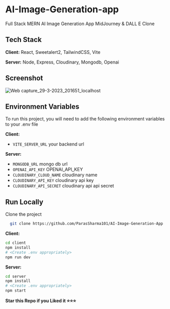 
# AI-Image-Generation-app

Full Stack MERN AI Image Generation App MidJourney & DALL E Clone



## Tech Stack

**Client:** React, Sweetalert2, TailwindCSS, Vite

**Server:** Node, Express, Cloudinary, Mongodb, Openai


## Screenshot
![Web capture_29-3-2023_201651_localhost](https://user-images.githubusercontent.com/73272797/228886759-cccffce7-3160-4abc-8086-cea40334612a.jpeg)

## Environment Variables

To run this project, you will need to add the following environment variables to your .env file

**Client:**
* `VITE_SERVER_URL` your backend url

**Server:**
* `MONGODB_URL` mongo db url
* `OPENAI_API_KEY`  OPENAI_API_KEY 
* `CLOUDINARY_CLOUD_NAME` cloudinary name
* `CLOUDINARY_API_KEY` cloudinary api key 
* `CLOUDINARY_API_SECRET` cloudinary api api secret 

## Run Locally

Clone the project

```bash
  git clone https://github.com/ParasSharma101/AI-Image-Generation-App
```
**Client:**
````bash
cd client
npm install
# <Create .env appropriately>
npm run dev
````
**Server:**
````bash
cd server
npm install
# <Create .env appropriately>
npm start
````

   **Star this Repo if you Liked it ⭐⭐⭐**
